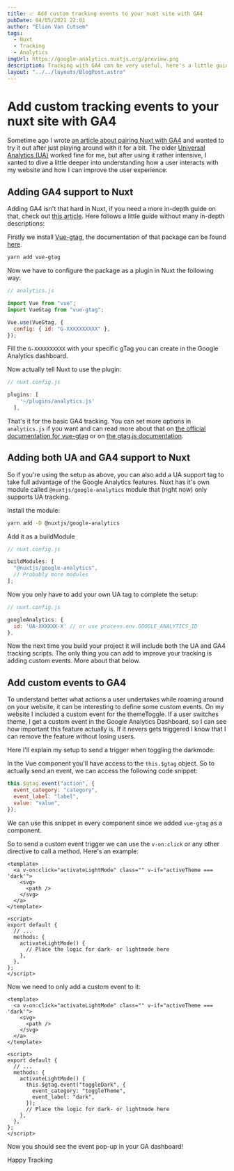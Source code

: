 ```yaml
---
title: 📈 Add custom tracking events to your nuxt site with GA4
pubDate: 04/05/2021 22:01
author: "Elian Van Cutsem"
tags:
  - Nuxt
  - Tracking
  - Analytics
imgUrl: https://google-analytics.nuxtjs.org/preview.png
description: Tracking with GA4 can be very useful, here's a little guide on tracking things you find important with custom GA4 events in Nuxt
layout: "../../layouts/BlogPost.astro"
---
```


# Add custom tracking events to your nuxt site with GA4

Sometime ago I wrote [an article about pairing Nuxt with GA4](https://www.elian.codes/blog/21-03-15-adding-tracking-with-ga4-to-nuxt/) and wanted to try it out after just playing around with it for a bit. The older [Universal Analytics (UA)](https://support.google.com/analytics/answer/10269537?hl=en) worked fine for me, but after using it rather intensive, I xanted to dive a little deeper into understanding how a user interacts with my website and how I can improve the user experience.

## Adding GA4 support to Nuxt

Adding GA4 isn't that hard in Nuxt, if you need a more in-depth guide on that, check out [this article](https://www.elian.codes/blog/21-03-15-adding-tracking-with-ga4-to-nuxt/). Here follows a little guide without many in-depth descriptions:

Firstly we install [Vue-gtag](https://www.npmjs.com/package/vue-gtag), the documentation of that package can be found [here](https://matteo-gabriele.gitbook.io/vue-gtag/).

```bash
yarn add vue-gtag
```

Now we have to configure the package as a plugin in Nuxt the following way:

```js
// analytics.js

import Vue from "vue";
import VueGtag from "vue-gtag";

Vue.use(VueGtag, {
  config: { id: "G-XXXXXXXXXX" },
});
```

Fill the `G-XXXXXXXXXX` with your specific gTag you can create in the Google Analytics dashboard.

Now actually tell Nuxt to use the plugin:

```js
// nuxt.config.js

plugins: [
    '~/plugins/analytics.js'
  ],
```

That's it for the basic GA4 tracking. You can set more options in `analytics.js` if you want and can read more about that on [the official documentation for vue-gtag](https://matteo-gabriele.gitbook.io/vue-gtag/) or on [the gtag.js documentation](https://developers.google.com/analytics/devguides/collection/gtagjs).

## Adding both UA and GA4 support to Nuxt

So if you're using the setup as above, you can also add a UA support tag to take full advantage of the Google Analytics features. Nuxt has it's own module called `@nuxtjs/google-analytics` module that (right now) only supports UA tracking.

Install the module:

```bash
yarn add -D @nuxtjs/google-analytics
```

Add it as a buildModule

```js
// nuxt.config.js

buildModules: [
  "@nuxtjs/google-analytics",
  // Probably more modules
];
```

Now you only have to add your own UA tag to complete the setup:

```js
// nuxt.config.js

googleAnalytics: {
  id: 'UA-XXXXXX-X' // or use process.env.GOOGLE_ANALYTICS_ID
},
```

Now the next time you build your project it will include both the UA and GA4 tracking scripts. The only thing you can add to improve your tracking is adding custom events. More about that below.

## Add custom events to GA4

To understand better what actions a user undertakes while roaming around on your website, it can be interesting to define some custom events. On my website I included a custom event for the themeToggle. If a user switches theme, I get a custom event in the Google Analytics Dashboard, so I can see how important this feature actually is. If it nevers gets triggered I know that I can remove the feature without losing users.

Here I'll explain my setup to send a trigger when toggling the darkmode:

In the Vue component you'll have access to the `this.$gtag` object. So to actually send an event, we can access the following code snippet:

```js
this.$gtag.event("action", {
  event_category: "category",
  event_label: "label",
  value: "value",
});
```

We can use this snippet in every component since we added `vue-gtag` as a component.

So to send a custom event trigger we can use the `v-on:click` or any other directive to call a method. Here's an example:

```vue
<template>
  <a v-on:click="activateLightMode" class="" v-if="activeTheme === 'dark'">
    <svg>
      <path />
    </svg>
  </a>
</template>

<script>
export default {
  // ...
  methods: {
    activateLightMode() {
      // Place the logic for dark- or lightmode here
    },
  },
};
</script>
```

Now we need to only add a custom event to it:

```vue
<template>
  <a v-on:click="activateLightMode" class="" v-if="activeTheme === 'dark'">
    <svg>
      <path />
    </svg>
  </a>
</template>

<script>
export default {
  // ...
  methods: {
    activateLightMode() {
      this.$gtag.event("toggleDark", {
        event_category: "toggleTheme",
        event_label: "dark",
      });
      // Place the logic for dark- or lightmode here
    },
  },
};
</script>
```

Now you should see the event pop-up in your GA dashboard!

Happy Tracking
